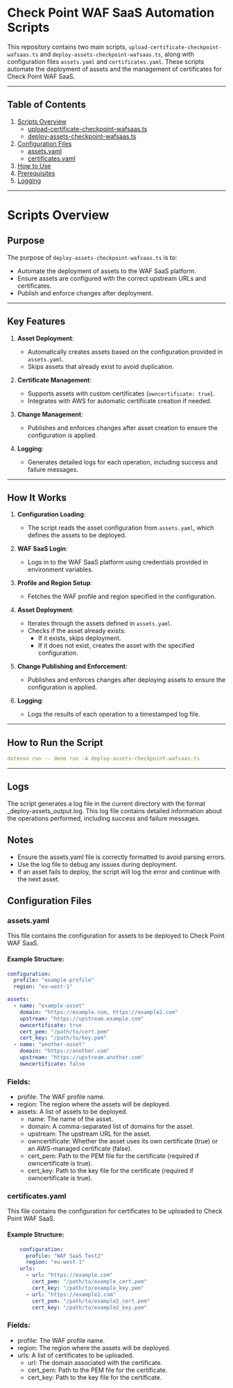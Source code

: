 # Check Point WAF SaaS Automation Scripts

This repository contains two main scripts, `upload-certificate-checkpoint-wafsaas.ts` and `deploy-assets-checkpoint-wafsaas.ts`, along with configuration files `assets.yaml` and `certificates.yaml`. These scripts automate the deployment of assets and the management of certificates for Check Point WAF SaaS.

---

## Table of Contents
1. [Scripts Overview](#scripts-overview)
    - [upload-certificate-checkpoint-wafsaas.ts](#upload-certificate-checkpoint-wafsaasts)
    - [deploy-assets-checkpoint-wafsaas.ts](#deploy-assets-checkpoint-wafsaasts)
2. [Configuration Files](#configuration-files)
    - [assets.yaml](#assetsyaml)
    - [certificates.yaml](#certificatesyaml)
3. [How to Use](#how-to-use)
4. [Prerequisites](#prerequisites)
5. [Logging](#logging)

---

# Scripts Overview

## Purpose

The purpose of `deploy-assets-checkpoint-wafsaas.ts` is to:
- Automate the deployment of assets to the WAF SaaS platform.
- Ensure assets are configured with the correct upstream URLs and certificates.
- Publish and enforce changes after deployment.

---

## Key Features

1. **Asset Deployment**:
   - Automatically creates assets based on the configuration provided in `assets.yaml`.
   - Skips assets that already exist to avoid duplication.

2. **Certificate Management**:
   - Supports assets with custom certificates (`owncertificate: true`).
   - Integrates with AWS for automatic certificate creation if needed.

3. **Change Management**:
   - Publishes and enforces changes after asset creation to ensure the configuration is applied.

4. **Logging**:
   - Generates detailed logs for each operation, including success and failure messages.

---

## How It Works

1. **Configuration Loading**:
   - The script reads the asset configuration from `assets.yaml`, which defines the assets to be deployed.

2. **WAF SaaS Login**:
   - Logs in to the WAF SaaS platform using credentials provided in environment variables.

3. **Profile and Region Setup**:
   - Fetches the WAF profile and region specified in the configuration.

4. **Asset Deployment**:
   - Iterates through the assets defined in `assets.yaml`.
   - Checks if the asset already exists:
     - If it exists, skips deployment.
     - If it does not exist, creates the asset with the specified configuration.

5. **Change Publishing and Enforcement**:
   - Publishes and enforces changes after deploying assets to ensure the configuration is applied.

6. **Logging**:
   - Logs the results of each operation to a timestamped log file.

---

## How to Run the Script

``` yaml
dotenvx run -- deno run -A deploy-assets-checkpoint-wafsaas.ts
```
---
## Logs
The script generates a log file in the current directory with the format <timestamp>_deploy-assets_output.log. This log file contains detailed information about the operations performed, including success and failure messages.

## Notes
- Ensure the assets.yaml file is correctly formatted to avoid parsing errors.
- Use the log file to debug any issues during deployment.
- If an asset fails to deploy, the script will log the error and continue with the next asset.
## Configuration Files

### assets.yaml
This file contains the configuration for assets to be deployed to Check Point WAF SaaS.

#### Example Structure:
```yaml
configuration:
  profile: "example-profile"
  region: "eu-west-1"

assets:
  - name: "example-asset"
    domain: "https://example.com, https://example2.com"
    upstream: "https://upstream.example.com"
    owncertificate: true
    cert_pem: "/path/to/cert.pem"
    cert_key: "/path/to/key.pem"
  - name: "another-asset"
    domain: "https://another.com"
    upstream: "https://upstream.another.com"
    owncertificate: false

```
### Fields:

- profile: The WAF profile name.
- region: The region where the assets will be deployed.
- assets: A list of assets to be deployed.
    - name: The name of the asset.
    - domain: A comma-separated list of domains for the asset.
    - upstream: The upstream URL for the asset.
    - owncertificate: Whether the asset uses its own certificate (true) or an AWS-managed certificate (false).
    - cert_pem: Path to the PEM file for the certificate (required if owncertificate is true).
    - cert_key: Path to the key file for the certificate (required if owncertificate is true).

### certificates.yaml
This file contains the configuration for certificates to be uploaded to Check Point WAF SaaS.

#### Example Structure:
```yaml
    configuration:
      profile: "WAF SaaS Test2"
      region: "eu-west-1"
    urls:
      - url: "https://example.com"
        cert_pem: "/path/to/example_cert.pem"
        cert_key: "/path/to/example_key.pem"
      - url: "https://example2.com"
        cert_pem: "/path/to/example2_cert.pem"
        cert_key: "/path/to/example2_key.pem"
```
### Fields:

- profile: The WAF profile name.
- region: The region where the assets will be deployed.
- urls: A list of certificates to be uploaded.
    - url: The domain associated with the certificate.
    - cert_pem: Path to the PEM file for the certificate.
    - cert_key: Path to the key file for the certificate.


